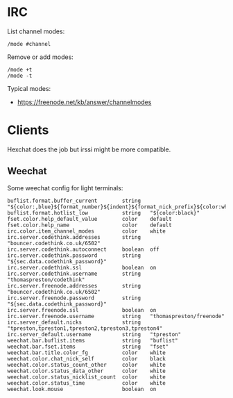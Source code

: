 # IRC
List channel modes:

    /mode #channel

Remove or add modes:

    /mode +t
    /mode -t

Typical modes:
- https://freenode.net/kb/answer/channelmodes

# Clients
Hexchat does the job but irssi might be more compatible.

## Weechat
Some weechat config for light terminals:

    buflist.format.buffer_current        string   "${color:,blue}${format_number}${indent}${format_nick_prefix}${color:white,blue}${format_name}"
    buflist.format.hotlist_low           string   "${color:black}"
    fset.color.help_default_value        color    default
    fset.color.help_name                 color    default
    irc.color.item_channel_modes         color    white
    irc.server.codethink.addresses       string   "bouncer.codethink.co.uk/6502"
    irc.server.codethink.autoconnect     boolean  off
    irc.server.codethink.password        string   "${sec.data.codethink_password}"
    irc.server.codethink.ssl             boolean  on
    irc.server.codethink.username        string   "thomaspreston/codethink"
    irc.server.freenode.addresses        string   "bouncer.codethink.co.uk/6502"
    irc.server.freenode.password         string   "${sec.data.codethink_password}"
    irc.server.freenode.ssl              boolean  on
    irc.server.freenode.username         string   "thomaspreston/freenode"
    irc.server_default.nicks             string   "tpreston,tpreston1,tpreston2,tpreston3,tpreston4"
    irc.server_default.username          string   "tpreston"
    weechat.bar.buflist.items            string   "buflist"
    weechat.bar.fset.items               string   "fset"
    weechat.bar.title.color_fg           color    white
    weechat.color.chat_nick_self         color    black
    weechat.color.status_count_other     color    white
    weechat.color.status_data_other      color    white
    weechat.color.status_nicklist_count  color    white
    weechat.color.status_time            color    white
    weechat.look.mouse                   boolean  on
